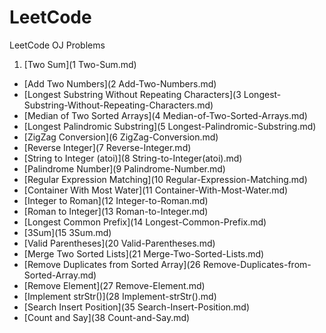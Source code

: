 # LeetCode
LeetCode OJ Problems

1. [Two Sum](1 Two-Sum.md)
- [Add Two Numbers](2 Add-Two-Numbers.md)
- [Longest Substring Without Repeating Characters](3 Longest-Substring-Without-Repeating-Characters.md)
- [Median of Two Sorted Arrays](4 Median-of-Two-Sorted-Arrays.md)
- [Longest Palindromic Substring](5 Longest-Palindromic-Substring.md)
- [ZigZag Conversion](6 ZigZag-Conversion.md)
- [Reverse Integer](7 Reverse-Integer.md)
- [String to Integer (atoi)](8 String-to-Integer(atoi).md)
- [Palindrome Number](9 Palindrome-Number.md)
- [Regular Expression Matching](10 Regular-Expression-Matching.md)
- [Container With Most Water](11 Container-With-Most-Water.md)
- [Integer to Roman](12 Integer-to-Roman.md)
- [Roman to Integer](13 Roman-to-Integer.md)
- [Longest Common Prefix](14 Longest-Common-Prefix.md)
- [3Sum](15 3Sum.md)
- [Valid Parentheses](20 Valid-Parentheses.md)
- [Merge Two Sorted Lists](21 Merge-Two-Sorted-Lists.md)
- [Remove Duplicates from Sorted Array](26 Remove-Duplicates-from-Sorted-Array.md)
- [Remove Element](27 Remove-Element.md)
- [Implement strStr()](28 Implement-strStr().md)
- [Search Insert Position](35 Search-Insert-Position.md)
- [Count and Say](38 Count-and-Say.md)